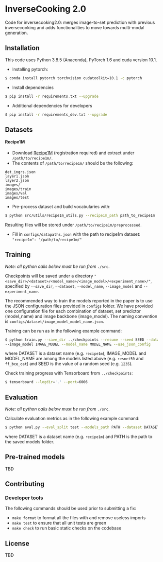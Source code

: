 # InverseCooking 2.0

Code for inversecooking2.0: merges image-to-set prediction with previous inversecooking and adds functionalities to move towards multi-modal generation.

## Installation

This code uses Python 3.8.5 (Anaconda), PyTorch 1.6 and cuda version 10.1.

- Installing pytorch:
```bash
$ conda install pytorch torchvision cudatoolkit=10.1 -c pytorch
```

- Install dependencies
```bash
$ pip install -r requirements.txt --upgrade
```

- Additional dependencies for developers

```bash
$ pip install -r requirements_dev.txt --upgrade
```

## Datasets

#### Recipe1M

- Download [Recipe1M](http://im2recipe.csail.mit.edu/dataset/download) (registration required) and extract under ```/path/to/recipe1m/```.
- The contents of ```/path/to/recipe1m/``` should be the following:
```
det_ingrs.json
layer1.json
layer2.json
images/
images/train
images/val
images/test
```
- Pre-process dataset and build vocabularies with:

```bash
$ python src/utils/recipe1m_utils.py --recipe1m_path path_to_recipe1m
```
Resulting files will be stored under ```/path/to/recipe1m/preprocessed```.
- Fill in ```configs/datapaths.json``` with the path to recipe1m dataset: ````"recipe1m": "/path/to/recipe1m/"````

## Training

*Note: all python calls below must be run from* `./src`.

Checkpoints will be saved under a directory ```"<save_dir>/<dataset>/<model_name>/<image_model>/<experiment_name>/"```,  specified by ```--save_dir```, ```--dataset```, ```--model_name```, ```--image_model``` and ```--experiment_name```.

The recommended way to train the models reported in the paper is to use the JSON configuration files provided in
```configs``` folder. We have provided one configuration file for each combination of dataset, set predictor (model_name) and image backbone (image_model). The naming convention is ```configs/dataset/image_model_model_name.json```.

Training can be run as in the following example command:
```bash
$ python train.py --save_dir ../checkpoints --resume --seed SEED --dataset DATASET \
--image_model IMAGE_MODEL --model_name MODEL_NAME --use_json_config
```
where DATASET is a dataset name (e.g. `recipe1m`), IMAGE_MODEL and MODEL_NAME are among the models listed above (e.g. `resnet50` and `ff_bce_cat`) and SEED is the value of a random seed (e.g. `1235`).

Check training progress with Tensorboard from ```../checkpoints```:
```bash
$ tensorboard --logdir='.' --port=6006
```

## Evaluation

*Note: all python calls below must be run from* `./src`.

Calculate evaluation metrics as in the following example command:
```bash
$ python eval.py --eval_split test --models_path PATH --dataset DATASET --batch_size 100
```
where DATASET is a dataset name (e.g. `recipe1m`) and PATH is the path to the saved models folder.

## Pre-trained models
TBD

## Contributing

### Developer tools

The following commands should be used prior to submitting a fix:

- `make format` to format all the files with and remove useless imports
- `make test` to ensure that all unit tests are green
- `make check` to run basic static checks on the codebase

## License

TBD
